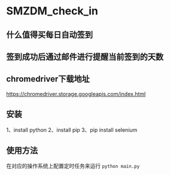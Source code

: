 # SMZDM_check_in

## 什么值得买每日自动签到
## 签到成功后通过邮件进行提醒当前签到的天数

## chromedriver下载地址
https://chromedriver.storage.googleapis.com/index.html

## 安装
1、install python
2、install pip
3、pip install selenium

## 使用方法
在对应的操作系统上配置定时任务来运行 `python main.py`
